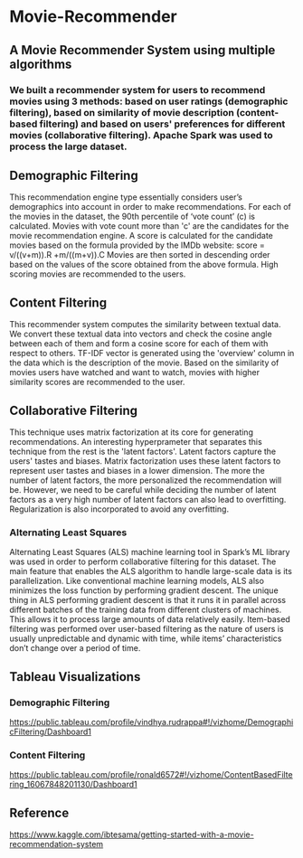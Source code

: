 # Movie-Recommender
## A Movie Recommender System using multiple algorithms
### We built a recommender system for users to recommend movies using 3 methods: based on user ratings (demographic filtering), based on similarity of movie description (content-based filtering) and based on users' preferences for different movies (collaborative filtering). Apache Spark was used to process the large dataset.

## Demographic Filtering
This recommendation engine type essentially considers user’s demographics into account in order to make recommendations. For each of the movies in the dataset, the 90th percentile of ‘vote count’ (c) is calculated. Movies with vote count more than 'c' are the candidates for the movie recommendation engine. A score is calculated for the candidate movies based on the formula provided by the IMDb website: score = v/((v+m)).R +m/((m+v)).C
Movies are then sorted in descending order based on the values of the score obtained from the above formula. High scoring movies are recommended to the users.

## Content Filtering
This recommender system computes the similarity between textual data. We convert these textual data into vectors and check the cosine angle between each of them and form a cosine score for each of them with respect to others. TF-IDF vector is generated using the 'overview' column in the data which is the description of the movie. Based on the similarity of movies users have watched and want to watch, movies with higher similarity scores are recommended to the user.

## Collaborative Filtering
This technique uses matrix factorization at its core for generating recommendations. An interesting hyperprameter that separates this technique from the rest is the 'latent factors'. Latent factors capture the users' tastes and biases. Matrix factorization uses these latent factors to represent user tastes and biases in a lower dimension. The more the number of latent factors, the more personalized the recommendation will be. However, we need to be careful while deciding the number of latent factors as a very high number of latent factors can also lead to overfitting. Regularization is also incorporated to avoid any overfitting.
### Alternating Least Squares
Alternating Least Squares (ALS) machine learning tool in Spark’s ML library was used in order to perform collaborative filtering for this dataset. The main feature that enables the ALS algorithm to handle large-scale data is its parallelization. Like conventional machine learning models, ALS also minimizes the loss function by performing gradient descent. The unique thing in ALS performing gradient descent is that it runs it in parallel across different batches of the training data from different clusters of machines. This allows it to process large amounts of data relatively easily. Item-based filtering was performed over user-based filtering as the nature of users is usually unpredictable and dynamic with time, while items’ characteristics don’t change over a period of time. 

## Tableau Visualizations
### Demographic Filtering
https://public.tableau.com/profile/vindhya.rudrappa#!/vizhome/DemographicFiltering/Dashboard1

### Content Filtering
https://public.tableau.com/profile/ronald6572#!/vizhome/ContentBasedFiltering_16067848201130/Dashboard1

## Reference
https://www.kaggle.com/ibtesama/getting-started-with-a-movie-recommendation-system
